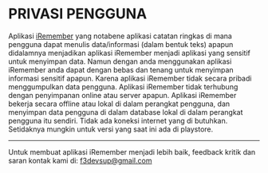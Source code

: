# PRIVASI PENGGUNA
Aplikasi [iRemember](https://play.google.com/store/apps/details?id=com.f3.labs.iremember) yang notabene aplikasi catatan ringkas di mana pengguna dapat menulis data/informasi (dalam bentuk teks) apapun didalamnya menjadikan aplikasi iRemember menjadi aplikasi yang sensitif untuk menyimpan data. Namun dengan anda menggunakan aplikasi iRemember anda dapat dengan bebas dan tenang untuk menyimpan informasi sensitif apapun. Karena aplikasi iRemember tidak secara pribadi menggumpulkan data pengguna. Aplikasi iRemember tidak terhubung dengan penyimpanan online atau server apapun. Aplikasi iRemember bekerja secara offline atau lokal di dalam perangkat pengguna, dan menyimpan data pengguna di dalam database lokal di dalam perangkat pengguna itu sendiri. Tidak ada koneksi internet yang di butuhkan. Setidaknya mungkin untuk versi yang saat ini ada di playstore.

---

Untuk membuat aplikasi iRemember menjadi lebih baik, feedback kritik dan saran kontak kami di: f3devsup@gmail.com
